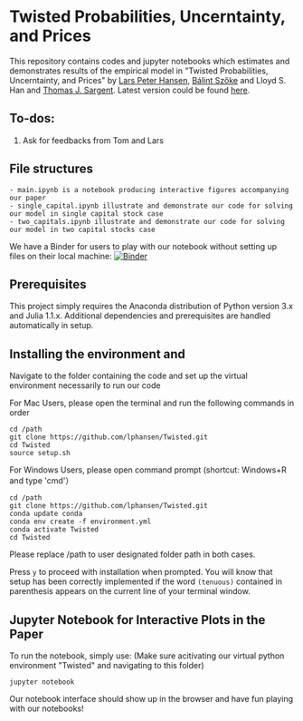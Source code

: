 # Twisted Probabilities, Uncerntainty, and Prices
This repository contains codes and jupyter notebooks which estimates and demonstrates results of the empirical model in "Twisted Probabilities, Uncerntainty, and Prices" by [Lars Peter Hansen][id1], [Bálint Szőke][id2] and Lloyd S. Han and [Thomas J. Sargent][id3]. Latest version could be found [here][id4].

[id1]: https://larspeterhansen.org/
[id2]: https://www.balintszoke.com/
[id3]: http://www.tomsargent.com/
[id4]: https://larspeterhansen.org/research/papers/

## To-dos:
1. Ask for feedbacks from Tom and Lars

## File structures
    - main.ipynb is a notebook producing interactive figures accompanying our paper
    - single_capital.ipynb illustrate and demonstrate our code for solving our model in single capital stock case
    - two_capitals.ipynb illustrate and demonstrate our code for solving our model in two capital stocks case
We have a Binder for users to play with our notebook without setting up files on their local machine: [![Binder](https://mybinder.org/badge_logo.svg)](https://mybinder.org/v2/gh/lphansen/Twisted/master)

## Prerequisites

This project simply requires the Anaconda distribution of Python version 3.x and Julia 1.1.x. Additional dependencies and prerequisites are handled automatically in setup.

## Installing the environment and 

Navigate to the folder containing the code and set up the virtual environment necessarily to run our code

For Mac Users, please open the terminal and run the following commands in order
```
cd /path
git clone https://github.com/lphansen/Twisted.git
cd Twisted
source setup.sh
```
For Windows Users, please open command prompt (shortcut: Windows+R and type 'cmd'）
```
cd /path
git clone https://github.com/lphansen/Twisted.git
conda update conda
conda env create -f environment.yml
conda activate Twisted
cd Twisted
```
Please replace /path to user designated folder path in both cases.

Press `y` to proceed with installation when prompted. You will know that setup has been correctly implemented if the word `(tenuous)` contained in parenthesis appears on the current line of your terminal window.

## Jupyter Notebook for Interactive Plots in the Paper

To run the notebook, simply use: (Make sure acitivating our virtual python environment "Twisted" and navigating to this folder)
```
jupyter notebook
```

Our notebook interface should show up in the browser and have fun playing with our notebooks!


